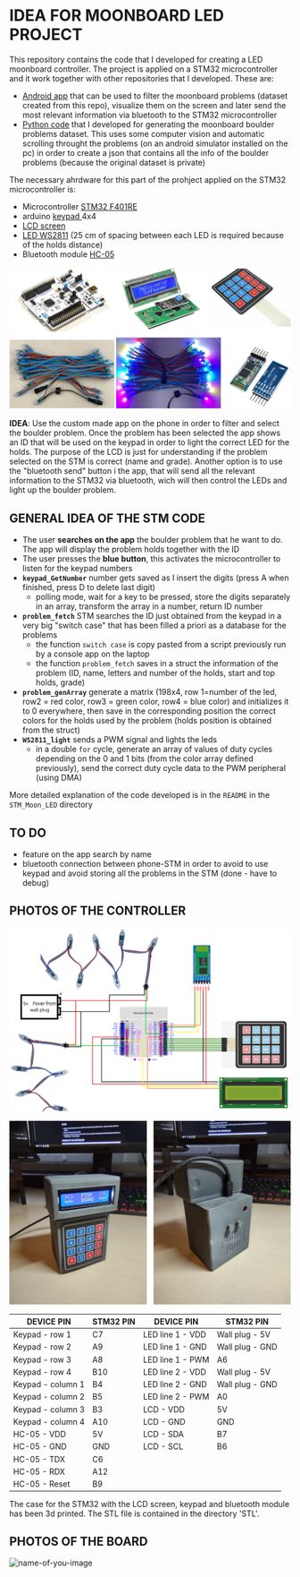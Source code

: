 # IDEA FOR MOONBOARD LED PROJECT

This repository contains the code that I developed for creating a LED moonboard controller. The project is applied on a STM32 microcontroller and it work together with other repositories that I developed. These are:

- [Android app](https://github.com/AlessandroAvi/Moonboard_Android_App) that can be used to filter the moonboard problems (dataset created from this repo), visualize them on the screen and later send the most relevant information via bluetooth to the STM32 microcontroller
- [Python code](https://github.com/AlessandroAvi/Moonboard_Dataset) that I developed for generating the moonboard boulder problems dataset. This uses some computer vision and automatic scrolling throught the problems (on an android simulator installed on the pc) in order to create a json that contains all the info of the boulder problems (because the original dataset is private)

The necessary ahrdware for this part of the prohject applied on the STM32 microcontroller is:

- Microcontroller [STM32 F401RE](https://www.amazon.com/NUCLEO-F401RE-Nucleo-64-Development-STM32F401RE-connectivity/dp/B07JYBPWN4) 
- arduino [keypad ](https://www.amazon.com/Matrix-Membrane-Switch-Keyboard-Arduino/dp/B07THCLGCZ/ref=sr_1_3?dchild=1&keywords=arduino+keypad&qid=1620202495&sr=8-3) 4x4
- [LCD screen](https://www.amazon.com/ICQUANZX-Interface-Backlight-Ar-duino-MEGA2560/dp/B08XQMKXW1/ref=sr_1_2?dchild=1&keywords=display+LCD+ICQUANZX+16x2&qid=1620202398&sr=8-2) 
- [LED WS2811](https://it.aliexpress.com/wholesale?catId=0&initiative_id=SB_20210505001530&SearchText=ws2811+25cm) (25 cm of spacing between each LED is required because of the holds distance)
- Bluetooth module [HC-05](https://www.amazon.com/HiLetgo-Wireless-Bluetooth-Transceiver-Arduino/dp/B071YJG8DR/ref=sr_1_1_sspa?dchild=1&keywords=bluetooth+module+hc+05&qid=1634827066&sr=8-1-spons&psc=1&spLa=ZW5jcnlwdGVkUXVhbGlmaWVyPUEySjRXTkNPVFVPQUY3JmVuY3J5cHRlZElkPUEwNDY1MDg2MjgwQ0ROQ1JSV0VMUSZlbmNyeXB0ZWRBZElkPUEwNjgxMDUxMjlXTU9IMEJZTzMyUyZ3aWRnZXROYW1lPXNwX2F0ZiZhY3Rpb249Y2xpY2tSZWRpcmVjdCZkb05vdExvZ0NsaWNrPXRydWU=)

 ![name-of-you-image](https://github.com/AlessandroAvi/Moonboard_LED_DIY/blob/main/Img/material.png) 

**IDEA**: Use the custom made app on the phone in order to filter and select the boulder problem. Once the problem has been selected the app shows an ID that will be used on the keypad in order to light the correct LED for the holds. The purpose of the LCD is just for understanding if the problem selected on the STM is correct (name and grade). Another option is to use the "bluetooth send" button i  the app, that will send all the relevant information to the STM32 via bluetooth, wich will then control the LEDs and light up the boulder problem.



## GENERAL IDEA OF  THE STM CODE

- The user **searches on the app** the boulder problem that he want to do. The app will display the problem holds together with the ID
- The user presses the **blue button**, this activates the microcontroller to listen for the keypad numbers
- **`keypad_GetNumber`** number gets saved as I insert the digits (press A when finished, press D to delete last digit)
  - polling mode, wait for a key to be pressed, store the digits separately in an array, transform the array in a number, return ID number
- **`problem_fetch`** STM searches the ID just obtained from the keypad in a very big "switch case" that has been filled a priori as a database for the problems
  - the function `switch case` is copy pasted from a script previously run by a console app on the laptop
  - the function `problem_fetch` saves in a struct the information of the problem (ID, name, letters and number of the holds, start and top holds, grade)
- **`problem_genArray`** generate a matrix (198x4, row 1=number of the led, row2 = red color, row3 = green color, row4 = blue color) and initializes it to 0 everywhere, then save in the corresponding position the correct colors for the holds used by the problem (holds position is obtained from the struct)
- **`WS2811_light`** sends a PWM signal and lights the leds
  - in a double `for` cycle, generate an array of values of duty cycles depending on the 0 and 1 bits (from the color array defined previously), send the correct duty cycle data to the PWM peripheral (using DMA)

More detailed explanation of the code developed is in the `README` in the `STM_Moon_LED` directory 

 

## TO DO

- feature on the app search by name
- bluetooth connection between phone-STM in order to avoid to use keypad and avoid storing all the problems in the STM (done - have to debug)

## PHOTOS OF THE CONTROLLER

![name-of-you-image](https://github.com/AlessandroAvi/Moonboard_LED_DIY/blob/main/Img/SCHEMATIC.png) 

![name-of-you-image](https://github.com/AlessandroAvi/Moonboard_LED_DIY/blob/main/Img/Assembly.png) 

| DEVICE PIN        | STM32 PIN | DEVICE PIN       | STM32 PIN       |
| ----------------- | --------- | ---------------- | --------------- |
| Keypad - row 1    | C7        | LED line 1 - VDD | Wall plug - 5V  |
| Keypad - row 2    | A9        | LED line 1 - GND | Wall plug - GND |
| Keypad - row 3    | A8        | LED line 1 - PWM | A6              |
| Keypad - row 4    | B10       | LED line 2 - VDD | Wall plug - 5V  |
| Keypad - column 1 | B4        | LED line 2 - GND | Wall plug - GND |
| Keypad - column 2 | B5        | LED line 2 - PWM | A0              |
| Keypad - column 3 | B3        | LCD - VDD        | 5V              |
| Keypad - column 4 | A10       | LCD - GND        | GND             |
| HC-05 - VDD       | 5V        | LCD - SDA        | B7              |
| HC-05 - GND       | GND       | LCD - SCL        | B6              |
| HC-05 - TDX       | C6        |                  |                 |
| HC-05 - RDX       | A12       |                  |                 |
| HC-05 - Reset     | B9        |                  |                 |

The case for the STM32 with the LCD screen, keypad and bluetooth module has been 3d printed. The STL file is contained in the directory 'STL'.

## PHOTOS OF THE BOARD

![name-of-you-image](https://github.com/AlessandroAvi/Moonboard_LED_DIY/blob/main/Img/boardAll.png) 
